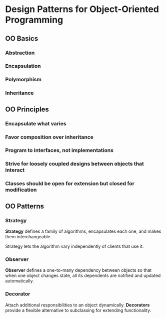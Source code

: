 # Design Patterns for Object-Oriented Programming

## OO Basics

### Abstraction

### Encapsulation

### Polymorphism

### Inheritance

## OO Principles

### Encapsulate what varies

### Favor composition over inheritance

### Program to interfaces, not implementations

### Strive for loosely coupled designs between objects that interact

### Classes should be open for extension but closed for modification

## OO Patterns

### Strategy

**Strategy** defines a family of algorithms, encapsulates each one, and makes them interchangeable. 

Strategy lets the algorithm vary independently of clients that use it.

### Observer

**Observer** defines a one-to-many dependency between objects so that when one object changes state, all its dependents 
are notified and updated automatically.

### Decorator

Attach additional responsibilities to an object dynamically. **Decorators** provide a flexible alternative to 
subclassing for extending functionality.